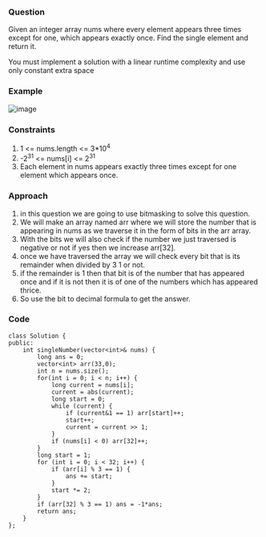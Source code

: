 **<h3>Question</h3>**

Given an integer array nums where every element appears three times except for one, which appears exactly once. Find the single element and return it.

You must implement a solution with a linear runtime complexity and use only constant extra space

**<h3>Example</h3>**

![image](https://github.com/harshy1718/DSA-Fellowship-Problems/assets/129788726/176f0e3b-7a35-4e0c-9f06-513a11d36788)

**<h3>Constraints</h3>**

1. 1 <= nums.length <= 3*10<sup>4</sup>
2. -2<sup>31</sup> <= nums[i] <= 2<sup>31</sup>
3. Each element in nums appears exactly three times except for one element which appears once.

**<h3>Approach</h3>**

1. in this question we are going to use bitmasking to solve this question.
2. We will make an array named arr where we will store the number that is appearing in nums as we traverse it in the form of bits in the arr array.
3. With the bits we will also check if the number we just traversed is negative or not if yes then we increase arr[32].
4. once we have traversed the array we will check every bit that is its remainder when divided by 3 1 or not.
5. if the remainder is 1 then that bit is of the number that has appeared once and if it is not then it is of one of the numbers which has appeared thrice.
6. So use the bit to decimal formula to get the answer.

**<h3>Code</h3>**

```
class Solution {
public:
    int singleNumber(vector<int>& nums) {
        long ans = 0;
        vector<int> arr(33,0);
        int n = nums.size();
        for(int i = 0; i < n; i++) {
            long current = nums[i];
            current = abs(current);
            long start = 0;
            while (current) {
                if (current&1 == 1) arr[start]++;
                start++;
                current = current >> 1;
            }
            if (nums[i] < 0) arr[32]++;
        }
        long start = 1;
        for (int i = 0; i < 32; i++) {
            if (arr[i] % 3 == 1) {
                ans += start;
            }
            start *= 2;
        }
        if (arr[32] % 3 == 1) ans = -1*ans;
        return ans;
    }
};
```
